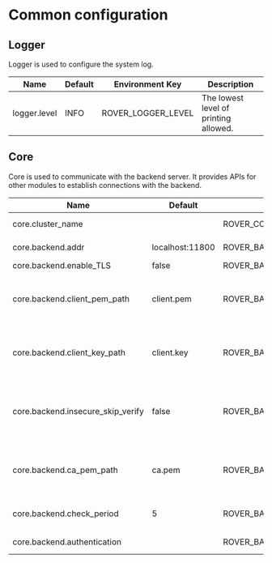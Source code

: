 # Common configuration

## Logger

Logger is used to configure the system log.

| Name          | Default | Environment Key     | Description                            |
|---------------|---------|---------------------|----------------------------------------|
| logger.level  | INFO    | ROVER_LOGGER_LEVEL  | The lowest level of printing allowed.  |

## Core

Core is used to communicate with the backend server.
It provides APIs for other modules to establish connections with the backend.

| Name                              | Default         | Environment Key                    | Description                                                                                         |
|-----------------------------------|-----------------|------------------------------------|-----------------------------------------------------------------------------------------------------|
| core.cluster_name                 |                 | ROVER_CORE_CLUSTER_NAME            | The name of the cluster.                                                                            |
| core.backend.addr                 | localhost:11800 | ROVER_BACKEND_ADDR                 | The backend server address.                                                                         |
| core.backend.enable_TLS           | false           | ROVER_BACKEND_ENABLE_TLS           | The TLS switch.                                                                                     |
| core.backend.client_pem_path      | client.pem      | ROVER_BACKEND_PEM_PATH             | The file path of client.pem. The config only works when opening the TLS switch.                     |
| core.backend.client_key_path      | client.key      | ROVER_BACKEND_KEY_PATH             | The file path of client.key. The config only works when opening the TLS switch.                     |
| core.backend.insecure_skip_verify | false           | ROVER_BACKEND_INSECURE_SKIP_VERIFY | InsecureSkipVerify controls whether a client verifies the server's certificate chain and host name. |
| core.backend.ca_pem_path          | ca.pem          | ROVER_BACKEND_CA_PEM_PATH          | The file path oca.pem. The config only works when opening the TLS switch.                           |
| core.backend.check_period         | 5               | ROVER_BACKEND_CHECK_PERIOD         | How frequently to check the connection(second).                                                     |
| core.backend.authentication       |                 | ROVER_BACKEND_AUTHENTICATION       | The auth value when send request.                                                                   |